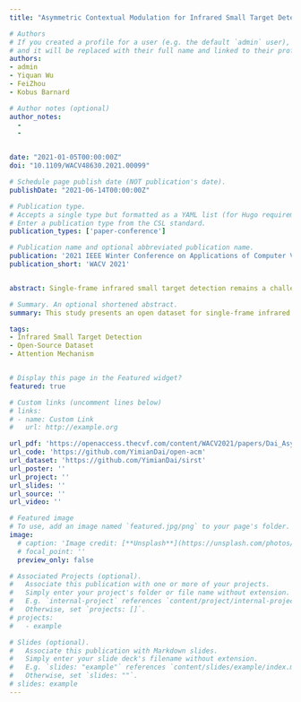 ```yaml
---
title: "Asymmetric Contextual Modulation for Infrared Small Target Detection"

# Authors
# If you created a profile for a user (e.g. the default `admin` user), write the username (folder name) here
# and it will be replaced with their full name and linked to their profile.
authors:
- admin
- Yiquan Wu
- FeiZhou
- Kobus Barnard

# Author notes (optional)
author_notes:
  - 
  - 


date: "2021-01-05T00:00:00Z"
doi: "10.1109/WACV48630.2021.00099"

# Schedule page publish date (NOT publication's date).
publishDate: "2021-06-14T00:00:00Z"

# Publication type.
# Accepts a single type but formatted as a YAML list (for Hugo requirements).
# Enter a publication type from the CSL standard.
publication_types: ['paper-conference']

# Publication name and optional abbreviated publication name.
publication: '2021 IEEE Winter Conference on Applications of Computer Vision (WACV)'
publication_short: 'WACV 2021'


abstract: Single-frame infrared small target detection remains a challenge not only due to the scarcity of intrinsic target characteristics but also because of lacking a public dataset. In this paper, we first contribute an open dataset with high-quality annotations to advance the research in this field. We also propose an asymmetric contextual modulation module specially designed for detecting infrared small targets. To better highlight small targets, besides a top-down global contextual feedback, we supplement a bottom-up modulation pathway based on point-wise channel attention for exchanging high-level semantics and subtle low-level details. We report ablation studies and comparisons to state-of-the-art methods, where we find that our approach performs significantly better. Our dataset and code are available online.

# Summary. An optional shortened abstract.
summary: This study presents an open dataset for single-frame infrared small target detection and introduces an asymmetric contextual modulation module. This module utilizes a top-down global contextual feedback and a point-wise channel attention-based bottom-up modulation pathway to enhance the detection of infrared small targets.

tags:
- Infrared Small Target Detection
- Open-Source Dataset
- Attention Mechanism


# Display this page in the Featured widget?
featured: true

# Custom links (uncomment lines below)
# links:
# - name: Custom Link
#   url: http://example.org

url_pdf: 'https://openaccess.thecvf.com/content/WACV2021/papers/Dai_Asymmetric_Contextual_Modulation_for_Infrared_Small_Target_Detection_WACV_2021_paper.pdf'
url_code: 'https://github.com/YimianDai/open-acm'
url_dataset: 'https://github.com/YimianDai/sirst'
url_poster: ''
url_project: ''
url_slides: ''
url_source: ''
url_video: ''

# Featured image
# To use, add an image named `featured.jpg/png` to your page's folder.
image:
  # caption: 'Image credit: [**Unsplash**](https://unsplash.com/photos/pLCdAaMFLTE)'
  # focal_point: ''
  preview_only: false

# Associated Projects (optional).
#   Associate this publication with one or more of your projects.
#   Simply enter your project's folder or file name without extension.
#   E.g. `internal-project` references `content/project/internal-project/index.md`.
#   Otherwise, set `projects: []`.
# projects:
#   - example

# Slides (optional).
#   Associate this publication with Markdown slides.
#   Simply enter your slide deck's filename without extension.
#   E.g. `slides: "example"` references `content/slides/example/index.md`.
#   Otherwise, set `slides: ""`.
# slides: example
---
```

